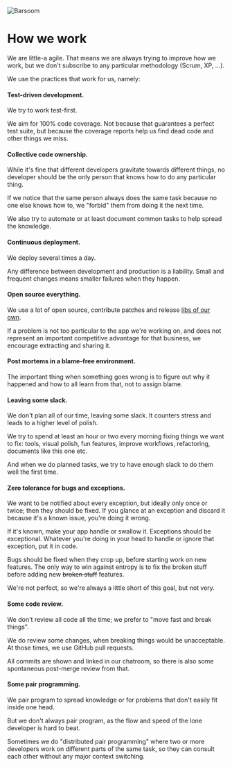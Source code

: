 ![Barsoom](http://barsoom.se/barsoom.png)

# How we work

We are little-a agile. That means we are always trying to improve how we work, but we don't subscribe to any particular methodology (Scrum, XP, …).

We use the practices that work for us, namely:

#### Test-driven development.

We try to work test-first.

We aim for 100% code coverage. Not because that guarantees a perfect test suite, but because the coverage reports help us find dead code and other things we miss.

#### Collective code ownership.

While it's fine that different developers gravitate towards different things, no developer should be the only person that knows how to do any particular thing.

If we notice that the same person always does the same task because no one else knows how to, we "forbid" them from doing it the next time.

We also try to automate or at least document common tasks to help spread the knowledge.

#### Continuous deployment.

We deploy several times a day.

Any difference between development and production is a liability. Small and frequent changes means smaller failures when they happen.

#### Open source everything.

We use a lot of open source, contribute patches and release [libs of our own](http://github.com/barsoom).

If a problem is not too particular to the app we're working on, and does not represent an important competitive advantage for that business, we encourage extracting and sharing it.

#### Post mortems in a blame-free environment.

The important thing when something goes wrong is to figure out why it happened and how to all learn from that, not to assign blame.

#### Leaving some slack.

We don't plan all of our time, leaving some slack. It counters stress and leads to a higher level of polish.

We try to spend at least an hour or two every morning fixing things we want to fix: tools, visual polish, fun features, improve workflows, refactoring, documents like this one etc.

And when we do planned tasks, we try to have enough slack to do them well the first time.

#### Zero tolerance for bugs and exceptions.

We want to be notified about every exception, but ideally only once or twice; then they should be fixed. If you glance at an exception and discard it because it's a known issue, you're doing it wrong.

If it's known, make your app handle or swallow it. Exceptions should be exceptional. Whatever you're doing in your head to handle or ignore that exception, put it in code.

Bugs should be fixed when they crop up, before starting work on new features. The only way to win against entropy is to fix the broken stuff before adding new <strike>broken stuff</strike> features.

We're not perfect, so we're always a little short of this goal, but not very.

#### Some code review.

We don't review all code all the time; we prefer to "move fast and break things".

We do review some changes, when breaking things would be unacceptable. At those times, we use GitHub pull requests.

All commits are shown and linked in our chatroom, so there is also some spontaneous post-merge review from that.

#### Some pair programming.

We pair program to spread knowledge or for problems that don't easily fit inside one head.

But we don't always pair program, as the flow and speed of the lone developer is hard to beat.

Sometimes we do "distributed pair programming" where two or more developers work on different parts of the same task, so they can consult each other without any major context switching.

